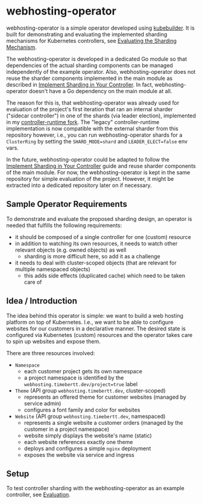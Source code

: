 # webhosting-operator

webhosting-operator is a simple operator developed using [kubebuilder](https://github.com/kubernetes-sigs/kubebuilder).
It is built for demonstrating and evaluating the implemented sharding mechanisms for Kubernetes controllers, see [Evaluating the Sharding Mechanism](../docs/evaluation.md).

The webhosting-operator is developed in a dedicated Go module so that dependencies of the actual sharding components can be managed independently of the example operator.
Also, webhosting-operator does not reuse the sharder components implemented in the main module as described in [Implement Sharding in Your Controller](../docs/implement-sharding.md).
In fact, webhosting-operator doesn't have a Go dependency on the main module at all.

The reason for this is, that webhosting-operator was already used for evaluation of the project's first iteration that ran an internal sharder ("sidecar controller") in one of the shards (via leader election), implemented in my [controller-runtime fork](https://github.com/timebertt/controller-runtime/tree/sharding-0.15).
The "legacy" controller-runtime implementation is now compatible with the external sharder from this repository however, i.e., you can run webhosting-operator shards for a `ClusterRing` by setting the `SHARD_MODE=shard` and `LEADER_ELECT=false` env vars.

In the future, webhosting-operator could be adapted to follow the [Implement Sharding in Your Controller](../docs/implement-sharding.md) guide and reuse sharder components of the main module.
For now, the webhosting-operator is kept in the same repository for simple evaluation of the project.
However, it might be extracted into a dedicated repository later on if necessary.

## Sample Operator Requirements

To demonstrate and evaluate the proposed sharding design, an operator is needed that fulfills the following requirements:

- it should be composed of a single controller for one (custom) resource
- in addition to watching its own resources, it needs to watch other relevant objects (e.g. owned objects) as well
  - sharding is more difficult here, so add it as a challenge
- it needs to deal with cluster-scoped objects (that are relevant for multiple namespaced objects)
  - this adds side effects (duplicated cache) which need to be taken care of

## Idea / Introduction

The idea behind this operator is simple: we want to build a web hosting platform on top of Kubernetes.
I.e., we want to be able to configure websites for our customers in a declarative manner.
The desired state is configured via Kubernetes (custom) resources and the operator takes care to spin up websites and expose them.

There are three resources involved:

- `Namespace`
  - each customer project gets its own namespace
  - a project namespace is identified by the `webhosting.timebertt.dev/project=true` label
- `Theme` (API group `webhosting.timebertt.dev`, cluster-scoped)
  - represents an offered theme for customer websites (managed by service admin)
  - configures a font family and color for websites
- `Website` (API group `webhosting.timebertt.dev`, namespaced)
  - represents a single website a customer orders (managed by the customer in a project namespace)
  - website simply displays the website's name (static)
  - each website references exactly one theme
  - deploys and configures a simple `nginx` deployment
  - exposes the website via service and ingress

## Setup

To test controller sharding with the webhosting-operator as an example controller, see [Evaluation](../docs/evaluation.md).
